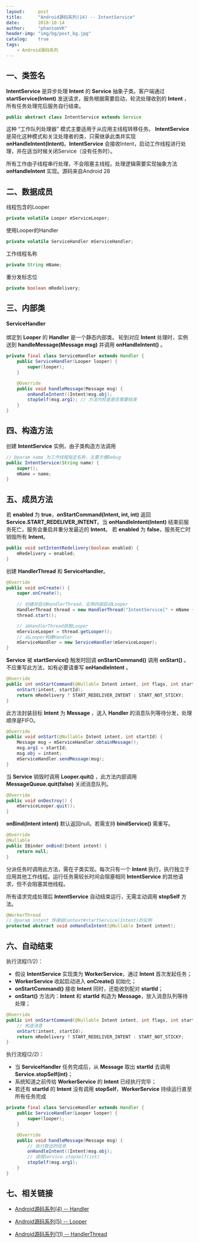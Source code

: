 ```yaml
---
layout:     post
title:      "Android源码系列(14) -- IntentService"
date:       2018-10-14
author:     "phantomVK"
header-img: "img/bg/post_bg.jpg"
catalog:    true
tags:
    - Android源码系列
---
```


## 一、类签名

__IntentService__ 是异步处理 __Intent__ 的 __Service__ 抽象子类。客户端通过 __startService(Intent)__ 发送请求，服务根据需要启动，轮流处理收到的 __Intent__ ，所有任务处理完后服务自行结束。

```java
public abstract class IntentService extends Service
```

这种 “工作队列处理器” 模式主要适用于从应用主线程转移任务。 __IntentService__ 是简化这种模式和关注处理者的类，只需继承此类并实现 __onHandleIntent(Intent)__。__IntentService__ 会接收Intent，启动工作线程进行处理，并在适当时候关闭Service（没有任务时）。

所有工作由子线程串行处理，不会阻塞主线程。处理逻辑需要实现抽象方法 __onHandleIntent__ 实现。源码来自Android 28

## 二、数据成员

线程包含的Looper

```java
private volatile Looper mServiceLooper;
```

使用Looper的Handler

```java
private volatile ServiceHandler mServiceHandler;
```

工作线程名称

```java
private String mName;
```

重分发标志位

```java
private boolean mRedelivery;
```

## 三、内部类

#### ServiceHandler

绑定到 __Looper__ 的 __Handler__ 是一个静态内部类。 轮到对应 __Intent__ 处理时，实例送到 __handleMessage(Message msg)__ 并调用 __onHandleIntent()__ 。

```java
private final class ServiceHandler extends Handler {
    public ServiceHandler(Looper looper) {
        super(looper);
    }

    @Override
    public void handleMessage(Message msg) {
        onHandleIntent((Intent)msg.obj);
        stopSelf(msg.arg1); // 方法内检查是否需要结束
    }
}
```

## 四、构造方法

创建 __IntentService__ 实例，由子类构造方法调用

```java
// @param name 为工作线程指定名称，主要方便Debug
public IntentService(String name) {
    super();
    mName = name;
}
```

## 五、成员方法

若 __enabled__ 为 __true__，__onStartCommand(Intent, int, int)__ 返回 __Service.START_REDELIVER_INTENT__。当 __onHandleIntent(Intent)__ 结束前服务死亡，服务会重启并重分发最近的 __Intent__。
若 __enabled__ 为 __false__，服务死亡时销毁所有 __Intent__。

```java
public void setIntentRedelivery(boolean enabled) {
    mRedelivery = enabled;
}
```

创建 __HandlerThread__ 和 __ServiceHandler__。

```java
@Override
public void onCreate() {
    super.onCreate();
    
    // 创建并启动HandlerThread，实例内部启动Looper
    HandlerThread thread = new HandlerThread("IntentService[" + mName + "]");
    thread.start();

    // 从HandlerThread获取Looper
    mServiceLooper = thread.getLooper();
    // 从Looper构建Handler
    mServiceHandler = new ServiceHandler(mServiceLooper);
}
```

__Service__ 被 __startService()__ 触发时回调 __onStartCommand()__ 调用 __onStart()__ 。不应重写此方法，如有必要请重写 __onHandleIntent__ 。


```java
@Override
public int onStartCommand(@Nullable Intent intent, int flags, int startId) {
    onStart(intent, startId);
    return mRedelivery ? START_REDELIVER_INTENT : START_NOT_STICKY;
}
```

此方法封装目标 __Intent__ 为 __Message__ ，送入 __Handler__ 的消息队列等待分发，处理顺序是FIFO。

```java
@Override
public void onStart(@Nullable Intent intent, int startId) {
    Message msg = mServiceHandler.obtainMessage();
    msg.arg1 = startId;
    msg.obj = intent;
    mServiceHandler.sendMessage(msg);
}
```

当 __Service__ 销毁时调用 __Looper.quit()__ ，此方法内部调用 __MessageQueue.quit(false)__ 关闭消息队列。

```java
@Override
public void onDestroy() {
    mServiceLooper.quit();
}
```

__onBind(Intent intent)__ 默认返回null。若需支持 __bindService()__ 需重写。

```java
@Override
@Nullable
public IBinder onBind(Intent intent) {
    return null;
}
```

分派任务时调用此方法，需在子类实现。每次只有一个 __Intent__ 执行，执行独立于应用其他工作线程。运行任务需较长时间会阻塞相同 __IntentService__ 的其他请求，但不会阻塞其他线程。

所有请求完成处理后 __IntentService__ 自动结束运行，无需主动调用 __stopSelf__ 方法。

```java
@WorkerThread
// @param intent 传递给Context#startService(Intent)的实例
protected abstract void onHandleIntent(@Nullable Intent intent);
```

## 六、自动结束

执行流程(1/2)：

- 假设 __IntentService__ 实现类为 __WorkerService__，通过 __Intent__ 首次发起任务；
-  __WorkerService__ 收起启动进入 __onCreate()__ 初始化；
-  __onStartCommand()__ 接收 __Intent__ 同时，还能收到配对 __startId__；
- __onStart()__ 方法内：__Intent__ 和 __startId__ 构造为 __Message__，放入消息队列等待处理；

```java
@Override
public int onStartCommand(@Nullable Intent intent, int flags, int startId) {
    // 构造消息
    onStart(intent, startId);
    return mRedelivery ? START_REDELIVER_INTENT : START_NOT_STICKY;
}
```

执行流程(2/2)：

- 当 __ServiceHandler__ 任务完成后，从 __Message__ 取出 __startId__ 去调用 __Service.stopSelf(int)__；
- 系统知道之前传给 __WorkerService__ 的 __Intent__ 已经执行完毕；
- 若还有 __startId__ 的 __Intent__ 没有调用 __stopSelf__，__WorkerService__ 持续运行直至所有任务完成

```java
private final class ServiceHandler extends Handler {
    public ServiceHandler(Looper looper) {
        super(looper);
    }

    @Override
    public void handleMessage(Message msg) {
        // 执行取出的任务
        onHandleIntent((Intent)msg.obj);
        // 调用Service.stopSelf(int)
        stopSelf(msg.arg1);
    }
}
```

## 七、相关链接

- [Android源码系列(4) -- Handler](/2016/12/01/Android_Handler/)

- [Android源码系列(5) -- Looper](/2016/12/03/Android_Looper/)

- [Android源码系列(11) -- HandlerThread](/2018/06/13/HandlerThread/)

